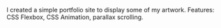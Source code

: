I created a simple portfolio site to display some of my artwork.
Features: CSS Flexbox, CSS Animation, parallax scrolling. 
